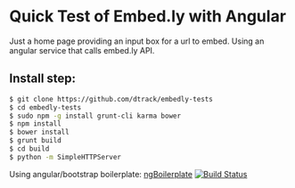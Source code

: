 # Quick Test of Embed.ly with Angular

Just a home page providing an input box for a url to embed.
Using an angular service that calls embed.ly API.

## Install step:
```sh
$ git clone https://github.com/dtrack/embedly-tests
$ cd embedly-tests
$ sudo npm -g install grunt-cli karma bower
$ npm install
$ bower install
$ grunt build
$ cd build
$ python -m SimpleHTTPServer
```

Using angular/bootstrap boilerplate: [ngBoilerplate](http://joshdmiller.github.com/ng-boilerplate) [![Build Status](https://api.travis-ci.org/ngbp/ngbp.png?branch=v0.3.2-release)](https://travis-ci.org/ngbp/ngbp)


